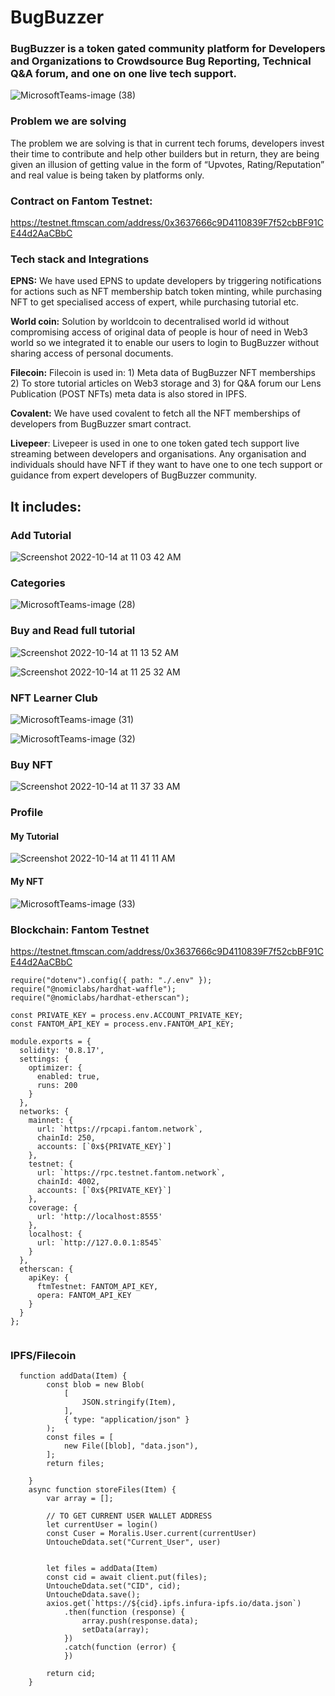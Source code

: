 
# BugBuzzer

### BugBuzzer is a token gated community platform for Developers and Organizations to Crowdsource Bug Reporting, Technical Q&A forum, and one on one live tech support.

![MicrosoftTeams-image (38)](https://user-images.githubusercontent.com/69969675/195766702-e59b751c-49cb-450c-b912-babaa9a111ab.png)

### Problem we are solving

The  problem  we  are  solving is that in current tech forums, developers invest their time to contribute and help other builders but in return, they are being given an illusion of getting value in the form of “Upvotes, Rating/Reputation” and real value is being taken by platforms only.

### Contract on Fantom Testnet:

https://testnet.ftmscan.com/address/0x3637666c9D4110839F7f52cbBF91CE44d2AaCBbC

### Tech stack and Integrations



**EPNS:** We have used EPNS to update developers by triggering notifications for actions such as NFT membership batch token minting, while purchasing NFT to get specialised access of expert, while purchasing tutorial etc.

**World coin:** Solution by worldcoin to decentralised world id without compromising access of original data of people is hour of need in Web3 world so we integrated it to enable our users to login to BugBuzzer without sharing access of personal documents.


**Filecoin:** Filecoin is used in: 1) Meta data of BugBuzzer NFT memberships 2) To store tutorial articles on Web3 storage and 3) for Q&A forum our Lens Publication (POST NFTs) meta data is also stored in IPFS.

**Covalent:** We have used covalent to fetch all the NFT memberships of developers from BugBuzzer smart contract.

**Livepeer**: Livepeer is used in one to one token gated tech support live streaming between developers and organisations. Any organisation and individuals should have NFT if they want to have one to one tech support or guidance from expert developers of BugBuzzer community.


## It includes:

### Add Tutorial

![Screenshot 2022-10-14 at 11 03 42 AM](https://user-images.githubusercontent.com/69969675/195769840-92ade5e8-daf7-4fdf-9505-2f6695d92360.png)

### Categories

![MicrosoftTeams-image (28)](https://user-images.githubusercontent.com/69969675/195770304-6bbee27a-532a-41eb-903b-70e2f9197051.png)

### Buy and Read full tutorial

![Screenshot 2022-10-14 at 11 13 52 AM](https://user-images.githubusercontent.com/69969675/195771162-5a6e5ff9-489a-4784-aa03-335e5e2206af.png)

![Screenshot 2022-10-14 at 11 25 32 AM](https://user-images.githubusercontent.com/69969675/195772821-613dd30e-defd-451c-81fc-d31cf104142a.png)

### NFT Learner Club

![MicrosoftTeams-image (31)](https://user-images.githubusercontent.com/69969675/195772931-c38671af-e76a-429a-b9c1-d6caa3200037.png)

![MicrosoftTeams-image (32)](https://user-images.githubusercontent.com/69969675/195773065-530c51f6-e89a-434c-9634-559821732677.png)

### Buy NFT

![Screenshot 2022-10-14 at 11 37 33 AM](https://user-images.githubusercontent.com/69969675/195774631-29f25f7c-4a76-4f89-b05e-b000f64f6b67.png)

### Profile

#### My Tutorial
![Screenshot 2022-10-14 at 11 41 11 AM](https://user-images.githubusercontent.com/69969675/195774954-56cfb06c-bba2-4a74-8a68-61ffdda260e5.png)

#### My NFT

![MicrosoftTeams-image (33)](https://user-images.githubusercontent.com/69969675/195775745-6df406df-8a5c-4b86-bf0d-2438e46b742c.png)



### Blockchain: Fantom Testnet

https://testnet.ftmscan.com/address/0x3637666c9D4110839F7f52cbBF91CE44d2AaCBbC


```
require("dotenv").config({ path: "./.env" });
require("@nomiclabs/hardhat-waffle");
require("@nomiclabs/hardhat-etherscan");

const PRIVATE_KEY = process.env.ACCOUNT_PRIVATE_KEY;
const FANTOM_API_KEY = process.env.FANTOM_API_KEY;

module.exports = {
  solidity: '0.8.17',
  settings: {
    optimizer: {
      enabled: true,
      runs: 200
    }
  },
  networks: {
    mainnet: {
      url: `https://rpcapi.fantom.network`,
      chainId: 250,
      accounts: [`0x${PRIVATE_KEY}`]
    },
    testnet: {
      url: `https://rpc.testnet.fantom.network`,
      chainId: 4002,
      accounts: [`0x${PRIVATE_KEY}`]
    },
    coverage: {
      url: 'http://localhost:8555'
    },
    localhost: {
      url: `http://127.0.0.1:8545`
    }
  },
  etherscan: {
    apiKey: {
      ftmTestnet: FANTOM_API_KEY,
      opera: FANTOM_API_KEY
    }
  }
};


```

### IPFS/Filecoin




```
  function addData(Item) {
        const blob = new Blob(
            [
                JSON.stringify(Item),
            ],
            { type: "application/json" }
        );
        const files = [
            new File([blob], "data.json"),
        ];
        return files;

    }
    async function storeFiles(Item) {
        var array = [];

        // TO GET CURRENT USER WALLET ADDRESS
        let currentUser = login()
        const Cuser = Moralis.User.current(currentUser)
        UntoucheDdata.set("Current_User", user)


        let files = addData(Item)
        const cid = await client.put(files);
        UntoucheDdata.set("CID", cid);
        UntoucheDdata.save();
        axios.get(`https://${cid}.ipfs.infura-ipfs.io/data.json`)
            .then(function (response) {
                array.push(response.data);
                setData(array);
            })
            .catch(function (error) {
            })

        return cid;
    }

```

